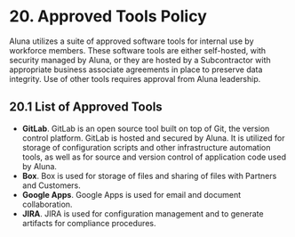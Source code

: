 # 20. Approved Tools Policy

Aluna utilizes a suite of approved software tools for internal use by workforce members. These software tools are either self-hosted, with security managed by Aluna, or they are hosted by a Subcontractor with appropriate business associate agreements in place to preserve data integrity. Use of other tools requires approval from Aluna leadership.

## 20.1 List of Approved Tools

* **GitLab**. GitLab is an open source tool built on top of Git, the version control platform. GitLab is hosted and secured by Aluna. It is utilized for storage of configuration scripts and other infrastructure automation tools, as well as for source and version control of application code used by Aluna.
* **Box**. Box is used for storage of files and sharing of files with Partners and Customers.
* **Google Apps**. Google Apps is used for email and document collaboration.
* **JIRA**. JIRA is used for configuration management and to generate artifacts for compliance procedures.
